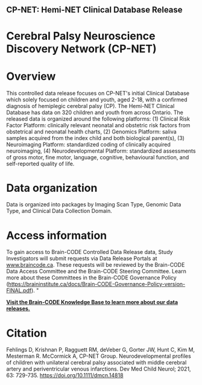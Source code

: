 ## CP-NET: Hemi-NET Clinical Database Release

# Cerebral Palsy Neuroscience Discovery Network (CP-NET)

# Overview

This controlled data release focuses on CP-NET's initial Clinical Database which solely focused on children and youth, aged 2-18, with a confirmed diagnosis of hemiplegic cerebral palsy (CP). The Hemi-NET Clinical Database has data on 320 children and youth from across Ontario. The released data is organized around the following platforms: (1) Clinical Risk Factor Platform: clinically relevant neonatal and obstetric risk factors from obstetrical and neonatal health charts, (2) Genomics Platform: saliva samples acquired from the index child and both biological parent(s), (3) Neuroimaging Platform: standardized coding of clinically acquired neuroimaging, (4) Neurodevelopmental Platform: standardized assessments of gross motor, fine motor, language, cognitive, behavioural function, and self-reported quality of life.

# Data organization

Data is organized into packages by Imaging Scan Type, Genomic Data Type, and Clinical Data Collection Domain.

# Access information

To gain access to Brain-CODE Controlled Data Release data, Study Investigators will submit requests via Data Release Portals at www.braincode.ca. These requests will be reviewed by the Brain-CODE Data Access Committee and the Brain-CODE Steering Committee. Learn more about these Committees in the Brain-CODE Governance Policy (https://braininstitute.ca/docs/Brain-CODE-Governance-Policy-version-FINAL.pdf). " 


**[Visit the Brain-CODE Knowledge Base to learn more about our data releases.](https://indocconsortium.atlassian.net/wiki/spaces/JSDNXT/pages/1933279255/Data+Release+Articles)**

# Citation

Fehlings D, Krishnan P, Ragguett RM, deVeber G, Gorter JW, Hunt C, Kim M, Mesterman R. McCormick A, CP-NET Group. Neurodevelopmental profiles of children with unilateral cerebral palsy associated with middle cerebral artery and periventricular venous infarctions. Dev Med Child Neurol; 2021, 63: 729-735. https://doi.org/10.1111/dmcn.14818
